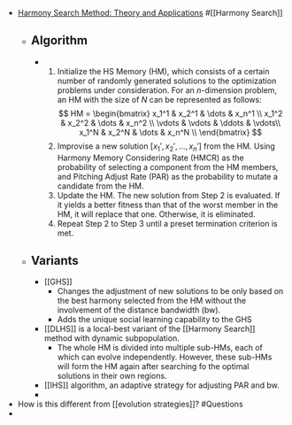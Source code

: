 - [Harmony Search Method: Theory and Applications](https://www.hindawi.com/journals/cin/2015/258491/) #[[Harmony Search]]
	- ## Algorithm
		- 1. Initialize the HS Memory (HM), which consists of a certain number of randomly generated solutions to the optimization problems under consideration. For an $n$-dimension problem, an HM with the size of $N$ can be represented as follows:
		  $$
		  HM = 
		  \begin{bmatrix}
		  x_1^1 & x_2^1 & \dots & x_n^1 \\
		  x_1^2 & x_2^2 & \dots & x_n^2 \\
		  \vdots  & \vdots & \ddots & \vdots\\
		  x_1^N & x_2^N & \dots & x_n^N \\
		  \end{bmatrix}
		  $$
		  2. Improvise a new solution $[x_1', x_2', \dots, x_n']$ from the HM. Using Harmony Memory Considering Rate (HMCR) as the probability of selecting a component from the HM members, and Pitching Adjust Rate (PAR) as the probability to mutate a candidate from the HM.
		  3. Update the HM. The new solution from Step 2 is evaluated. If it yields a better fitness than that of the worst member in the HM, it will replace that one. Otherwise, it is eliminated.
		  4. Repeat Step 2 to Step 3 until a preset termination criterion is met.
	- ## Variants
		- [[GHS]]
			- Changes the adjustment of new solutions to be only based on the best harmony selected from the HM without the involvement of the distance bandwidth (bw).
			- Adds the unique social learning capability to the GHS
		- [[DLHS]] is a local-best variant of the [[Harmony Search]] method with dynamic subpopulation.
			- The whole HM is divided into multiple sub-HMs, each of which can evolve independently. However, these sub-HMs will form the HM again after searching fo the optimal solutions in their own regions.
		- [[IHS]] algorithm, an adaptive strategy for adjusting PAR and bw.
		-
- How is this different from [[evolution strategies]]? #Questions
-